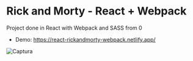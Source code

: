 # Rick and Morty - React + Webpack
Project done in React with Webpack and SASS from 0
* Demo: https://react-rickandmorty-webpack.netlify.app/

![Captura](https://user-images.githubusercontent.com/11033849/103331224-dce8da00-4a32-11eb-8e92-f8e7171901dc.PNG)